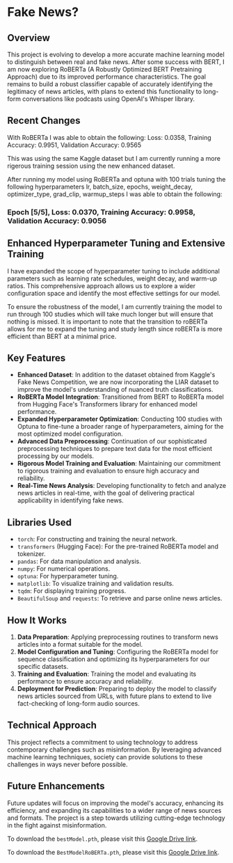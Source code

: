 # Fake News?

## Overview

This project is evolving to develop a more accurate machine learning model to distinguish between real and fake news. After some success with BERT, I am now exploring RoBERTa (A Robustly Optimized BERT Pretraining Approach) due to its improved performance characteristics. The goal remains to build a robust classifier capable of accurately identifying the legitimacy of news articles, with plans to extend this functionality to long-form conversations like podcasts using OpenAI's Whisper library.

## Recent Changes

With RoBERTa I was able to obtain the following:
Loss: 0.0358, Training Accuracy: 0.9951, Validation Accuracy: 0.9565

This was using the same Kaggle dataset but I am currently running a more rigerous training session using the new enhanced dataset.

After running my model using RoBERTa and optuna with 100 trials tuning the following hyperparameters lr, batch_size, epochs, weight_decay, optimizer_type, grad_clip, warmup_steps I was able to obtain the following:

### Epoch [5/5], Loss: 0.0370, Training Accuracy: 0.9958, Validation Accuracy: 0.9056




## Enhanced Hyperparameter Tuning and Extensive Training

I have expanded the scope of hyperparameter tuning to include additional parameters such as learning rate schedules, weight decay, and warm-up ratios. This comprehensive approach allows us to explore a wider configuration space and identify the most effective settings for our model.

To ensure the robustness of the model, I am currently training the model to run through 100 studies which will take much longer but will ensure that nothing is missed. It is important to note that the transition to roBERTa allows for me to expand the tuning and study length since roBERTa is more efficient than BERT at a minimal price.

## Key Features

- **Enhanced Dataset**: In addition to the dataset obtained from Kaggle's Fake News Competition, we are now incorporating the LIAR dataset to improve the model's understanding of nuanced truth classifications.
- **RoBERTa Model Integration**: Transitioned from BERT to RoBERTa model from Hugging Face's Transformers library for enhanced model performance.
- **Expanded Hyperparameter Optimization**: Conducting 100 studies with Optuna to fine-tune a broader range of hyperparameters, aiming for the most optimized model configuration.
- **Advanced Data Preprocessing**: Continuation of our sophisticated preprocessing techniques to prepare text data for the most efficient processing by our models.
- **Rigorous Model Training and Evaluation**: Maintaining our commitment to rigorous training and evaluation to ensure high accuracy and reliability.
- **Real-Time News Analysis**: Developing functionality to fetch and analyze news articles in real-time, with the goal of delivering practical applicability in identifying fake news.

## Libraries Used

- `torch`: For constructing and training the neural network.
- `transformers` (Hugging Face): For the pre-trained RoBERTa model and tokenizer.
- `pandas`: For data manipulation and analysis.
- `numpy`: For numerical operations.
- `optuna`: For hyperparameter tuning.
- `matplotlib`: To visualize training and validation results.
- `tqdm`: For displaying training progress.
- `BeautifulSoup` and `requests`: To retrieve and parse online news articles.

## How It Works

1. **Data Preparation**: Applying preprocessing routines to transform news articles into a format suitable for the model.
2. **Model Configuration and Tuning**: Configuring the RoBERTa model for sequence classification and optimizing its hyperparameters for our specific datasets.
3. **Training and Evaluation**: Training the model and evaluating its performance to ensure accuracy and reliability.
4. **Deployment for Prediction**: Preparing to deploy the model to classify news articles sourced from URLs, with future plans to extend to live fact-checking of long-form audio sources.

## Technical Approach

This project reflects a commitment to using technology to address contemporary challenges such as misinformation. By leveraging advanced machine learning techniques, society can provide solutions to these challenges in ways never before possible.

## Future Enhancements

Future updates will focus on improving the model's accuracy, enhancing its efficiency, and expanding its capabilities to a wider range of news sources and formats. The project is a step towards utilizing cutting-edge technology in the fight against misinformation.

To download the `bestModel.pth`, please visit this [Google Drive link](https://drive.google.com/file/d/1Qahrag8060XhNoUbYIJbnyH_vULKSc4m/view?usp=sharing).

To download the `BestModelRoBERTa.pth`, please visit this [Google Drive link](https://drive.google.com/file/d/1ALIXsOLTSVwo6pMGM8d8SxvZkvVX9K3U/view?usp=sharing).
